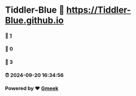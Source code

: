 # Tiddler-Blue :link: https://Tiddler-Blue.github.io 
### :page_facing_up: [1](https://Tiddler-Blue.github.io/tag.html) 
### :speech_balloon: 0 
### :hibiscus: 3 
### :alarm_clock: 2024-09-20 16:34:56 
### Powered by :heart: [Gmeek](https://github.com/Meekdai/Gmeek)
